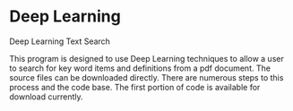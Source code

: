 # Deep Learning
Deep Learning Text Search

This program is designed to use Deep Learning techniques to allow a user to search for key word items and definitions from a pdf document. The source files can be downloaded directly. There are numerous steps to this process and the code base. The first portion of code is available for download currently. 

